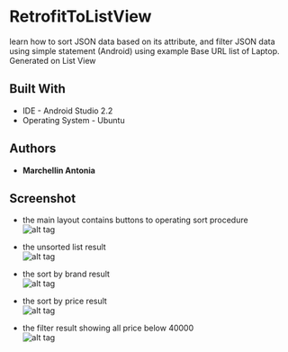 # RetrofitToListView
learn how to sort JSON data based on its attribute, and filter JSON data using simple statement (Android)
using example Base URL list of Laptop. Generated on List View

## Built With

* IDE - Android Studio 2.2
* Operating System - Ubuntu

## Authors

* **Marchellin Antonia**

## Screenshot
* the main layout contains buttons to operating sort procedure <br />
![alt tag](https://cloud.githubusercontent.com/assets/12492522/19434658/fedd0516-9490-11e6-9a97-7b34088a8c92.png)

* the unsorted list result <br />
![alt tag](https://cloud.githubusercontent.com/assets/12492522/19434698/32e9ce3e-9491-11e6-9d42-58099ee58197.png)

* the sort by brand result <br />
![alt tag](https://cloud.githubusercontent.com/assets/12492522/19434706/4153db72-9491-11e6-9d2c-ec7107b7adf4.png)

* the sort by price result <br />
![alt tag](https://cloud.githubusercontent.com/assets/12492522/19434716/5aa3c632-9491-11e6-855f-9225009474df.png)

* the filter result showing all price below 40000 <br />
![alt tag](https://cloud.githubusercontent.com/assets/12492522/19434727/67c8bdfe-9491-11e6-8c54-0beecb351c98.png)



